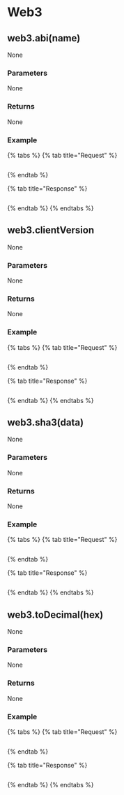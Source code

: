 # Web3

## web3.abi\(name\)

None

### **Parameters**

None

### **Returns**

None

### **Example**

{% tabs %}
{% tab title="Request" %}
```bash

```
{% endtab %}

{% tab title="Response" %}
```text

```
{% endtab %}
{% endtabs %}

## web3.clientVersion

None

### **Parameters**

None

### **Returns**

None

### **Example**

{% tabs %}
{% tab title="Request" %}
```bash

```
{% endtab %}

{% tab title="Response" %}
```text

```
{% endtab %}
{% endtabs %}

## web3.sha3\(data\)

None

### **Parameters**

None

### **Returns**

None

### **Example**

{% tabs %}
{% tab title="Request" %}
```bash

```
{% endtab %}

{% tab title="Response" %}
```text

```
{% endtab %}
{% endtabs %}

## web3.toDecimal\(hex\)

None

### **Parameters**

None

### **Returns**

None

### **Example**

{% tabs %}
{% tab title="Request" %}
```bash

```
{% endtab %}

{% tab title="Response" %}
```text

```
{% endtab %}
{% endtabs %}

